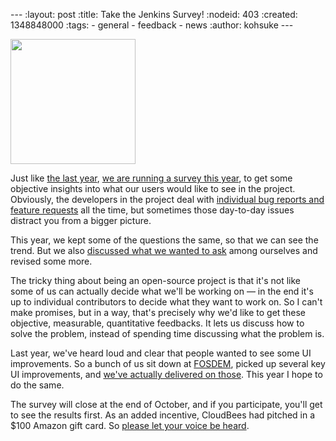 --- :layout: post :title: Take the Jenkins Survey! :nodeid: 403 :created: 1348848000 :tags: - general - feedback - news :author: kohsuke ---

<img src="http://upload.wikimedia.org/wikipedia/commons/0/01/Paid-surveys.jpg" width="200" />

Just like [the last year](http://blog.cloudbees.com/2011/12/jenkins-community-survey-results-82.html), [we are running a survey this year](http://jenkins-ci.org/survey), to get some objective insights into what our users would like to see in the project. Obviously, the developers in the project deal with [individual bug reports and feature requests](https://issues.jenkins-ci.org) all the time, but sometimes those day-to-day issues distract you from a bigger picture.

This year, we kept some of the questions the same, so that we can see the trend. But we also [discussed what we wanted to ask](http://meetings.jenkins-ci.org/jenkins/2012/jenkins.2012-09-19-18.00.log.html#l-142) among ourselves and revised some more.

The tricky thing about being an open-source project is that it's not like some of us can actually decide what we'll be working on — in the end it's up to individual contributors to decide what they want to work on. So I can't make promises, but in a way, that's precisely why we'd like to get these objective, measurable, quantitative feedbacks. It lets us discuss how to solve the problem, instead of spending time discussing what the problem is.

Last year, we've heard loud and clear that people wanted to see some UI improvements. So a bunch of us sit down at [FOSDEM](http://jenkins-ci.org/event/jenkins-fosdem-2012), picked up several key UI improvements, and [we've actually delivered on those](https://wiki.jenkins-ci.org/display/JENKINS/UI+Enhancements). This year I hope to do the same.

The survey will close at the end of October, and if you participate, you'll get to see the results first. As an added incentive, CloudBees had pitched in a $100 Amazon gift card. So [please let your voice be heard](http://jenkins-ci.org/survey).
